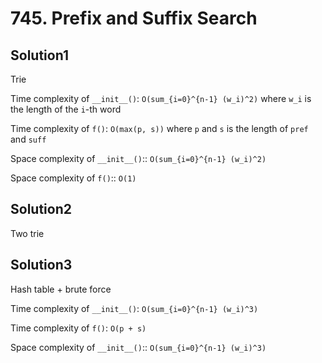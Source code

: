# 745. Prefix and Suffix Search

## Solution1

Trie

Time complexity of `__init__()`: `O(sum_{i=0}^{n-1} (w_i)^2)` where `w_i` is the length of the `i`-th word

Time complexity of `f()`: `O(max(p, s))` where `p` and `s` is the length of `pref` and `suff`

Space complexity of `__init__()`:: `O(sum_{i=0}^{n-1} (w_i)^2)`

Space complexity of `f()`:: `O(1)`

## Solution2

Two trie

## Solution3

Hash table + brute force

Time complexity of `__init__()`: `O(sum_{i=0}^{n-1} (w_i)^3)`

Time complexity of `f()`: `O(p + s)`

Space complexity of `__init__()`:: `O(sum_{i=0}^{n-1} (w_i)^3)`
